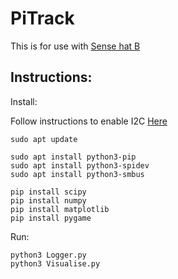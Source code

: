 # PiTrack

This is for use with [Sense hat B](https://www.waveshare.com/wiki/Sense_HAT_(B))

## Instructions:

Install:

Follow instructions to enable I2C [Here](https://www.waveshare.com/wiki/Sense_HAT_(B)#Open_I2C_Interface)

```
sudo apt update

sudo apt install python3-pip 
sudo apt install python3-spidev
sudo apt install python3-smbus

pip install scipy
pip install numpy
pip install matplotlib
pip install pygame
```

Run:
```
python3 Logger.py
python3 Visualise.py
```
